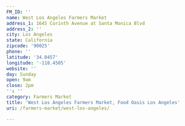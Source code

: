```yaml
---
FM_ID: ''
name: West Los Angeles Farmers Market
address_1: 1645 Corinth Avenue at Santa Monica Blvd
address_2: ''
city: Los Angeles
state: California
zipcode: '90025'
phone: ''
latitude: '34.0457'
longitude: '-118.4505'
website: ''
day: Sunday
open: 9am
close: 2pm
'': ''
category: Farmers Market
title: 'West Los Angeles Farmers Market, Food Oasis Los Angeles'
uri: /farmers-market/west-los-angeles/

---
```

